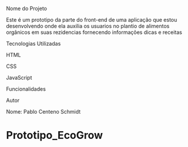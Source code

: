 Nome do Projeto

Este é um prototipo da parte do front-end de uma aplicação que estou desenvolvendo onde ela auxilia os usuarios no plantio de alimentos orgânicos em suas rezidencias fornecendo informações dicas e receitas

Tecnologias Utilizadas

HTML

CSS

JavaScript

Funcionalidades

Autor

Nome: Pablo Centeno Schmidt

# Prototipo_EcoGrow
